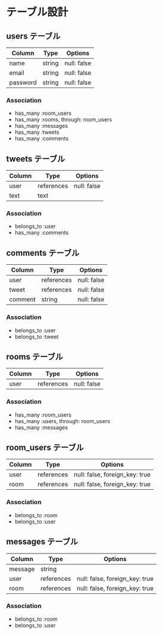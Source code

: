 # テーブル設計

## users テーブル

| Column   | Type   | Options     |
| -------- | ------ | ----------- |
| name     | string | null: false |
| email    | string | null: false |
| password | string | null: false |

### Association

- has_many :room_users
- has_many :rooms, through: room_users
- has_many :messages
- has_many :tweets
- has_many :comments

## tweets テーブル

| Column | Type       | Options     |
| ------ | ---------- | ----------- |
| user   | references | null: false |
| text   | text       |             |

### Association

- belongs_to :user
- has_many :comments

## comments テーブル

| Column  | Type       | Options     |
| ------- | ---------- | ----------- |
| user    | references | null: false |
| tweet   | references | null: false |
| comment | string    | null: false |

### Association

- belongs_to :user
- belongs_to :tweet

## rooms テーブル

| Column | Type       | Options     |
| ------ | ---------- | ----------- |
| user   | references | null: false |

### Association

- has_many :room_users
- has_many :users, through: room_users
- has_many :messages

## room_users テーブル

| Column | Type       | Options                        |
| ------ | ---------- | ------------------------------ |
| user   | references | null: false, foreign_key: true |
| room   | references | null: false, foreign_key: true |

### Association

- belongs_to :room
- belongs_to :user

## messages テーブル

| Column  | Type       | Options                        |
| ------- | ---------- | ------------------------------ |
| message | string     |                                |
| user    | references | null: false, foreign_key: true |
| room    | references | null: false, foreign_key: true |

### Association

- belongs_to :room
- belongs_to :user